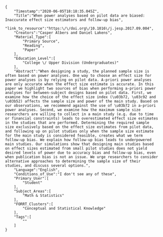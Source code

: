 
    {
        "Timestamp":"2020-06-05T18:18:35.045Z",
        "Title":"When power analyses based on pilot data are biased: Inaccurate effect size estimators and follow-up bias",
        "link_to_resource":"https:\/\/doi.org\/10.1016\/j.jesp.2017.09.004",
        "Creators":"Casper Albers and Daniel Lakens",
        "Material_Type":[
            "Primary Source",
            "Reading",
            "Paper"
        ],
        "Education_Level":[
            "College \/ Upper Division (Undergraduates)"
        ],
        "Abstract":"When designing a study, the planned sample size is often based on power analyses. One way to choose an effect size for power analyses is by relying on pilot data. A-priori power analyses are only accurate when the effect size estimate is accurate. In this paper we highlight two sources of bias when performing a-priori power analyses for between-subject designs based on pilot data. First, we examine how the choice of the effect size index (\u03b72, \u03c92 and \u03b52) affects the sample size and power of the main study. Based on our observations, we recommend against the use of \u03b72 in a-priori power analyses. Second, we examine how the maximum sample size researchers are willing to collect in a main study (e.g. due to time or financial constraints) leads to overestimated effect size estimates in the studies that are performed. Determining the required sample size exclusively based on the effect size estimates from pilot data, and following up on pilot studies only when the sample size estimate for the main study is considered feasible, creates what we term follow-up bias. We explain how follow-up bias leads to underpowered main studies. Our simulations show that designing main studies based on effect sizes estimated from small pilot studies does not yield desired levels of power due to accuracy bias and follow-up bias, even when publication bias is not an issue. We urge researchers to consider alternative approaches to determining the sample size of their studies, and discuss several options.",
        "Language":"English",
        "Conditions_of_Use":"I don't see any of these",
        "Primary_User":[
            "Student"
        ],
        "Subject_Areas":[
            "Math & Statistics"
        ],
        "FORRT_Clusters":[
            "Conceptual and Statistical Knowledge"
        ],
        "Tags":[
            ""
        ]
    }
